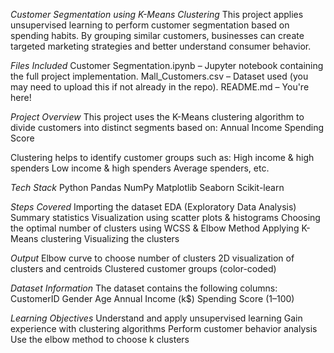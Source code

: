 *Customer Segmentation using K-Means Clustering*
This project applies unsupervised learning to perform customer segmentation based on spending habits. By grouping similar customers, businesses can create targeted marketing strategies and better understand consumer behavior.

*Files Included*
Customer Segmentation.ipynb – Jupyter notebook containing the full project implementation.
Mall_Customers.csv – Dataset used (you may need to upload this if not already in the repo).
README.md – You're here!

*Project Overview*
This project uses the K-Means clustering algorithm to divide customers into distinct segments based on:
Annual Income
Spending Score

Clustering helps to identify customer groups such as:
High income & high spenders
Low income & high spenders
Average spenders, etc.

*Tech Stack*
Python
Pandas
NumPy
Matplotlib
Seaborn
Scikit-learn

*Steps Covered*
Importing the dataset
EDA (Exploratory Data Analysis)
Summary statistics
Visualization using scatter plots & histograms
Choosing the optimal number of clusters using WCSS & Elbow Method
Applying K-Means clustering
Visualizing the clusters

*Output*
Elbow curve to choose number of clusters
2D visualization of clusters and centroids
Clustered customer groups (color-coded)

*Dataset Information*
The dataset contains the following columns:
CustomerID
Gender
Age
Annual Income (k$)
Spending Score (1–100)

*Learning Objectives*
Understand and apply unsupervised learning
Gain experience with clustering algorithms
Perform customer behavior analysis
Use the elbow method to choose k clusters

